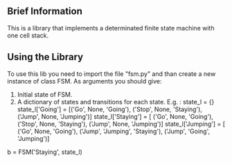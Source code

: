 ## Brief Information
This is a library that implements a determinated finite state machine with one cell stack.
## Using the Library
To use this lib you need to import the file "fsm.py" and than create a new instance of class FSM.
As arguments you should give:
1) Initial state of FSM.
2) A dictionary of states and transitions for each state.
E.g. : 
state_l = {}
state_l['Going'] = [('Go', None, 'Going'), ('Stop', None,
                                            'Staying'), ('Jump', None, 'Jumping')]
state_l['Staying'] = [
    ('Go', None, 'Going'), ('Stop', None, 'Staying'), ('Jump', None, 'Jumping')]
state_l['Jumping'] = [
    ('Go', None, 'Going'), ('Jump', 'Jumping', 'Staying'), ('Jump', 'Going', 'Jumping')]

b = FSM('Staying', state_l)